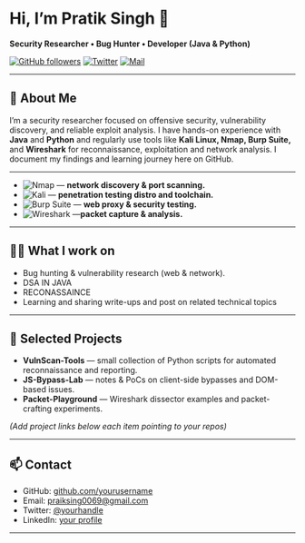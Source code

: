 # Hi, I’m Pratik Singh 👋
**Security Researcher • Bug Hunter • Developer (Java & Python)**

<p align="left">
  <a href="https://github.com/pratik9835996002"><img alt="GitHub followers" src="https://img.shields.io/github/followers/yourusername?label=Follow&style=social"></a>
  <a href="https://twitter.com/yourhandle"><img alt="Twitter" src="https://img.shields.io/twitter/follow/yourhandle?label=Twitter&style=social"></a>
  <a href="mailto:pratiksing0069@gmail.com"><img alt="Mail" src="https://img.shields.io/badge/Email-pratiksing0069@gmail.com-blue?style=flat"></a>
</p>

---

## 🔭 About Me
I’m a security researcher focused on offensive security, vulnerability discovery, and reliable exploit analysis. I have hands-on experience with **Java** and **Python** and regularly use tools like **Kali Linux, Nmap, Burp Suite,** and **Wireshark** for reconnaissance, exploitation and network analysis. I document my findings and learning journey here on GitHub.

---

<!-- Individual lines with short descriptions -->
- ![Nmap](https://img.shields.io/badge/Nmap-Scanner-007ACC?style=for-the-badge&logo=nmap&logoColor=white&labelColor=E6F4FF) — **network discovery & port scanning.**
- ![Kali](https://img.shields.io/badge/Kali-Linux-111827?style=for-the-badge&logo=kali-linux&logoColor=white) — **penetration testing distro and toolchain.**
- ![Burp Suite](https://img.shields.io/badge/Burp_Suite-Proxy-F78C40?style=for-the-badge&logo=portswigger&logoColor=white) — **web proxy & security testing.**
- ![Wireshark](https://img.shields.io/badge/Wireshark-Packets-1CA9C9?style=for-the-badge&logo=wireshark&logoColor=white) —**packet capture & analysis.**

---

## 👨‍💻 What I work on
- Bug hunting & vulnerability research (web & network).
- DSA IN JAVA
- RECONASSAINCE
- Learning and sharing write-ups and post on related technical topics

---

## 📂 Selected Projects
- **VulnScan-Tools** — small collection of Python scripts for automated reconnaissance and reporting.  
- **JS-Bypass-Lab** — notes & PoCs on client-side bypasses and DOM-based issues.  
- **Packet-Playground** — Wireshark dissector examples and packet-crafting experiments.

*(Add project links below each item pointing to your repos)*

---

## 📫 Contact
- GitHub: [github.com/yourusername](https://github.com/yourusername)  
- Email: praiksing0069@gmail.com  
- Twitter: [@yourhandle](https://twitter.com/yourhandle)  
- LinkedIn: [your profile](https://www.linkedin.com/in/yourprofile)

---
